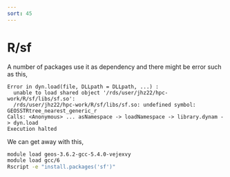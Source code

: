 ```yaml
---
sort: 45
---
```


# R/sf

A number of packages use it as dependency and there might be error such as this,

```
Error in dyn.load(file, DLLpath = DLLpath, ...) :
  unable to load shared object '/rds/user/jhz22/hpc-work/R/sf/libs/sf.so':
  /rds/user/jhz22/hpc-work/R/sf/libs/sf.so: undefined symbol: GEOSSTRtree_nearest_generic_r
Calls: <Anonymous> ... asNamespace -> loadNamespace -> library.dynam -> dyn.load
Execution halted
```

We can get away with this,

```bash
module load geos-3.6.2-gcc-5.4.0-vejexvy
module load gcc/6
Rscript -e "install.packages('sf')"
```
